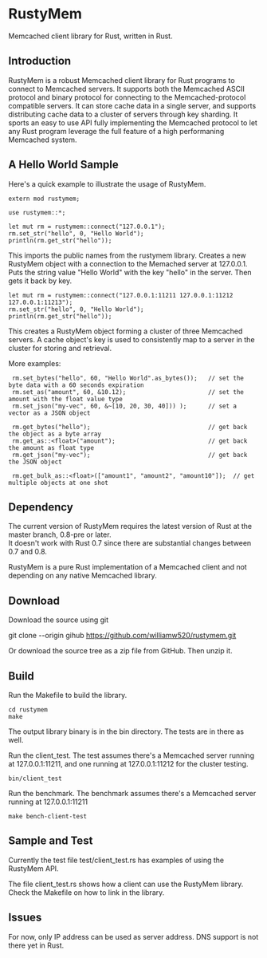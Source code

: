 RustyMem
========

Memcached client library for Rust, written in Rust.



## Introduction <a name="Introduction"/>

RustyMem is a robust Memcached client library for Rust programs to connect to Memcached servers.
It supports both the Memcached ASCII protocol and binary protocol for connecting to the Memcached-protocol compatible servers.
It can store cache data in a single server, and supports distributing cache data to a cluster of servers through key sharding.
It sports an easy to use API fully implementing the Memcached protocol to let any Rust program leverage the full feature of a high performaning Memcached system.


## A Hello World Sample <a name="HelloWorld"/>

Here's a quick example to illustrate the usage of RustyMem.


    extern mod rustymem;
    
    use rustymem::*;

    let mut rm = rustymem::connect("127.0.0.1");
    rm.set_str("hello", 0, "Hello World");
    println(rm.get_str("hello"));

This imports the public names from the rustymem library.
Creates a new RustyMem object with a connection to the Memached server at 127.0.0.1.
Puts the string value "Hello World" with the key "hello" in the server.
Then gets it back by key.

    let mut rm = rustymem::connect("127.0.0.1:11211 127.0.0.1:11212 127.0.0.1:11213");
    rm.set_str("hello", 0, "Hello World");
    println(rm.get_str("hello"));

This creates a RustyMem object forming a cluster of three Memcached servers.  A cache object's key
is used to consistently map to a server in the cluster for storing and retrieval.

More examples:

     rm.set_bytes("hello", 60, "Hello World".as_bytes());   // set the byte data with a 60 seconds expiration
     rm.set_as("amount", 60, &10.12);                       // set the amount with the float value type
     rm.set_json("my-vec", 60, &~[10, 20, 30, 40])) );      // set a vector as a JSON object

     rm.get_bytes("hello");                                 // get back the object as a byte array
     rm.get_as::<float>("amount");                          // get back the amount as float type
     rm.get_json("my-vec");                                 // get back the JSON object

     rm.get_bulk_as::<float>(["amount1", "amount2", "amount10"]);  // get multiple objects at one shot




## Dependency <a name="Dependency"/>

The current version of RustyMem requires the latest version of Rust at the master branch, 0.8-pre or later.  
It doesn't work with Rust 0.7 since there are substantial changes between 0.7 and 0.8.

RustyMem is a pure Rust implementation of a Memcached client and not depending on any native Memcached library.


## Download <a name="Download"/>

Download the source using git

git clone --origin gihub https://github.com/williamw520/rustymem.git

Or download the source tree as a zip file from GitHub.  Then unzip it.


## Build <a name="Build"/>

Run the Makefile to build the library.

    cd rustymem
    make

The output library binary is in the bin directory.  The tests are in there as well.

Run the client_test.  The test assumes there's a Memcached server running at 127.0.0.1:11211, and one running at 127.0.0.1:11212 for the cluster testing.

    bin/client_test

Run the benchmark.  The benchmark assumes there's a Memcached server running at 127.0.0.1:11211

    make bench-client-test

## Sample and Test <a name="Sample"/>

Currently the test file test/client_test.rs has examples of using the RustyMem API.

The file client_test.rs shows how a client can use the RustyMem library.  Check the Makefile on how to link in the library.


## Issues <a name="Issues"/>

For now, only IP address can be used as server address.  DNS support is not there yet in Rust.

